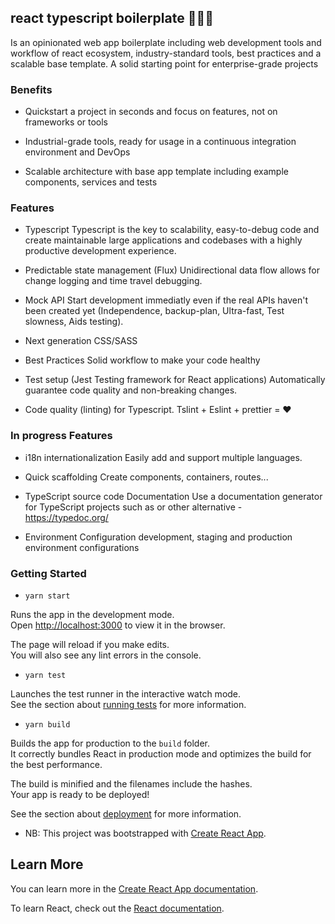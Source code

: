 ## react typescript boilerplate 🚀🚀🚀

Is an opinionated web app boilerplate including web development tools and workflow of react ecosystem, industry-standard tools, best practices and a scalable base template.
A solid starting point for enterprise-grade projects


### Benefits

- Quickstart a project in seconds and focus on features, not on frameworks or tools

- Industrial-grade tools, ready for usage in a continuous integration environment and DevOps

- Scalable architecture with base app template including example components, services and tests


### Features

- Typescript
  Typescript is the key to scalability, easy-to-debug code and create maintainable large applications and codebases with a highly productive development experience.

- Predictable state management (Flux)
  Unidirectional data flow allows for change logging and time travel debugging.

- Mock API 
  Start development immediatly even if the real APIs haven't been created yet (Independence, backup-plan, Ultra-fast, Test slowness, Aids testing).

- Next generation CSS/SASS

- Best Practices 
  Solid workflow to make your code healthy

- Test setup  (Jest Testing framework for React applications)
  Automatically guarantee code quality and non-breaking changes.

- Code quality (linting) for Typescript.
  Tslint + Eslint + prettier = ❤️

### In progress Features

- i18n internationalization
  Easily add and support multiple languages.

- Quick scaffolding
  Create components, containers, routes...

- TypeScript source code Documentation
  Use a documentation generator for TypeScript projects such as or other alternative - https://typedoc.org/

- Environment Configuration
  development, staging and production environment configurations



### Getting Started

- `yarn start`

Runs the app in the development mode.<br />
Open [http://localhost:3000](http://localhost:3000) to view it in the browser.

The page will reload if you make edits.<br />
You will also see any lint errors in the console.

- `yarn test`

Launches the test runner in the interactive watch mode.<br />
See the section about [running tests](https://facebook.github.io/create-react-app/docs/running-tests) for more information.

- `yarn build`

Builds the app for production to the `build` folder.<br />
It correctly bundles React in production mode and optimizes the build for the best performance.

The build is minified and the filenames include the hashes.<br />
Your app is ready to be deployed!

See the section about [deployment](https://facebook.github.io/create-react-app/docs/deployment) for more information.


- NB: This project was bootstrapped with [Create React App](https://github.com/facebook/create-react-app).

## Learn More

You can learn more in the [Create React App documentation](https://facebook.github.io/create-react-app/docs/getting-started).

To learn React, check out the [React documentation](https://reactjs.org/).
